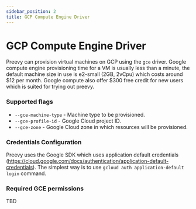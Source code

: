 ```yaml
---
sidebar_position: 2
title: GCP Compute Engine Driver
---
```


# GCP Compute Engine Driver

Preevy can provision virtual machines on GCP using the `gce` driver.
Google compute engine provisioning time for a VM is usually less than a minute, the default machine size in use is e2-small (2GB, 2vCpu) which costs around $12 per month.
Google compute also offer $300 free credit for new users which is suited for trying out preevy.

### Supported flags
- `--gce-machine-type` - Machine type to be provisioned.
- `--gce-profile-id` - Google Cloud project ID.
- `--gce-zone` - Google Cloud zone in which resources will be provisioned.

### Credentials Configuration
Preevy uses the Google SDK which uses application default credentials (https://cloud.google.com/docs/authentication/application-default-credentials).
The simplest way is to use `gcloud auth application-default login` command.

### Required GCE permissions

TBD
